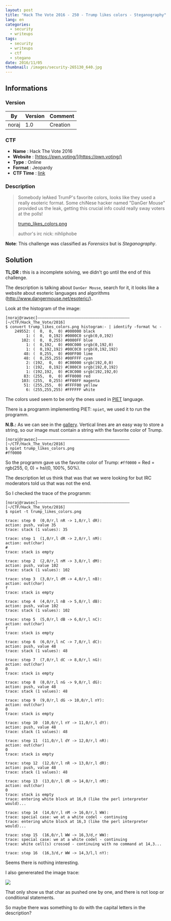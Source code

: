 ```yaml
---
layout: post
title: "Hack The Vote 2016 - 250 - Trump likes colors - Steganography"
lang: en
categories:
  - security
  - writeups
tags:
  - security
  - writeups
  - ctf
  - stegano
date: 2016/11/05
thumbnail: /images/security-265130_640.jpg
---
```

## Informations

### Version

| By    | Version | Comment
| ---   | ---     | ---
| noraj | 1.0     | Creation

### CTF

- **Name** : Hack The Vote 2016
- **Website** : [https://pwn.voting/](https://pwn.voting/)
- **Type** : Online
- **Format** : Jeopardy
- **CTF Time** : [link](https://ctftime.org/event/345)

### Description

> Somebody leAked TrumP's favorite colors, looks like they used a really esoteric format. Some chiNese hacker named "DanGer Mouse" provided us the leak, getting this crucial info could really sway voters at the polls!
>
> [trump_likes_colors.png](https://s3.amazonaws.com/hackthevote/trump_likes_colors.bcddf8152cf2848c058310655c280a7dbb4f22fcc3687f00a26b6e9a57657dc4.png)
>
> author's irc nick: nihliphobe


**Note**: This challenge was classified as *Forensics* but is *Steganography*.

## Solution

**TL;DR :** this is a incomplete solving, we didn't go until the end of this challenge.

The description is talking about `DanGer Mouse`, search for it, it looks like a website about esoteric languages and algorithms (http://www.dangermouse.net/esoteric/).

Look at the histogram of the image:

```
[noraj@rawsec]––––––––––––––––––––––––––––––––––––––––[~/CTF/Hack_The_Vote/2016]
$ convert trump_likes_colors.png histogram:- | identify -format %c -
    249552: (  0,  0,  0) #000000 black
         1: (  0,  0,192) #0000C0 srgb(0,0,192)
       102: (  0,  0,255) #0000FF blue
         1: (  0,192,  0) #00C000 srgb(0,192,0)
         1: (  0,192,192) #00C0C0 srgb(0,192,192)
        48: (  0,255,  0) #00FF00 lime
        48: (  0,255,255) #00FFFF cyan
         2: (192,  0,  0) #C00000 srgb(192,0,0)
         1: (192,  0,192) #C000C0 srgb(192,0,192)
         1: (192,192,  0) #C0C000 srgb(192,192,0)
        83: (255,  0,  0) #FF0000 red
       103: (255,  0,255) #FF00FF magenta
        51: (255,255,  0) #FFFF00 yellow
         6: (255,255,255) #FFFFFF white
```

The colors used seem to be only the ones used in [PIET](http://www.dangermouse.net/esoteric/piet.html) language.

There is a programm implementing PIET: `npiet`, we used it to run the programm.

**N.B.:** As we can see in the [gallery](https://www.bertnase.de/npiet/picture.html). Vertical lines are an easy way to store a string, so our image must contain a string with the favorite color of Trump.

```
[noraj@rawsec]––––––––––––––––––––––––––––––––––––––––[~/CTF/Hack_The_Vote/2016]
$ npiet trump_likes_colors.png
#ff0000
```

So the programm gave us the favorite color of Trump:
`#ff0000` = Red = rgb(255, 0, 0) = hsl(0, 100%, 50%).

The description let us think that was that we were looking for but IRC moderators told us that was not the end.

So I checked the trace of the programm:

```
[noraj@rawsec]––––––––––––––––––––––––––––––––––––––––[~/CTF/Hack_The_Vote/2016]
$ npiet -t trump_likes_colors.png

trace: step 0  (0,0/r,l nR -> 1,0/r,l dR):
action: push, value 35
trace: stack (1 values): 35

trace: step 1  (1,0/r,l dR -> 2,0/r,l nM):
action: out(char)
#
trace: stack is empty

trace: step 2  (2,0/r,l nM -> 3,0/r,l dM):
action: push, value 102
trace: stack (1 values): 102

trace: step 3  (3,0/r,l dM -> 4,0/r,l nB):
action: out(char)
f
trace: stack is empty

trace: step 4  (4,0/r,l nB -> 5,0/r,l dB):
action: push, value 102
trace: stack (1 values): 102

trace: step 5  (5,0/r,l dB -> 6,0/r,l nC):
action: out(char)
f
trace: stack is empty

trace: step 6  (6,0/r,l nC -> 7,0/r,l dC):
action: push, value 48
trace: stack (1 values): 48

trace: step 7  (7,0/r,l dC -> 8,0/r,l nG):
action: out(char)
0
trace: stack is empty

trace: step 8  (8,0/r,l nG -> 9,0/r,l dG):
action: push, value 48
trace: stack (1 values): 48

trace: step 9  (9,0/r,l dG -> 10,0/r,l nY):
action: out(char)
0
trace: stack is empty

trace: step 10  (10,0/r,l nY -> 11,0/r,l dY):
action: push, value 48
trace: stack (1 values): 48

trace: step 11  (11,0/r,l dY -> 12,0/r,l nR):
action: out(char)
0
trace: stack is empty

trace: step 12  (12,0/r,l nR -> 13,0/r,l dR):
action: push, value 48
trace: stack (1 values): 48

trace: step 13  (13,0/r,l dR -> 14,0/r,l nM):
action: out(char)
0
trace: stack is empty
trace: entering white block at 16,0 (like the perl interpreter would)...

trace: step 14  (14,0/r,l nM -> 16,0/r,l WW):
trace: special case: we at a white codel - continuing
trace: entering white block at 16,3 (like the perl interpreter would)...

trace: step 15  (16,0/r,l WW -> 16,3/d,r WW):
trace: special case: we at a white codel - continuing
trace: white cell(s) crossed - continuing with no command at 14,3...

trace: step 16  (16,3/d,r WW -> 14,3/l,l nY):
```

Seems there is nothing interesting.

I also genererated the image trace:

![](http://i.imgur.com/wOE90pQ.png)

That only show us that char as pushed one by one, and there is not loop or conditional statements.

So maybe there was something to do with the capital letters in the description?
